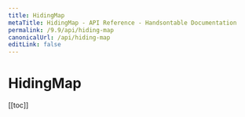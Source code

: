 ```yaml
---
title: HidingMap
metaTitle: HidingMap - API Reference - Handsontable Documentation
permalink: /9.9/api/hiding-map
canonicalUrl: /api/hiding-map
editLink: false
---
```


# HidingMap

[[toc]]
